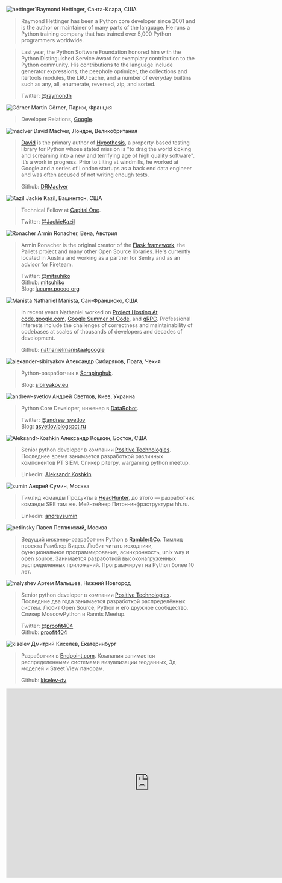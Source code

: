 <a name="Raymond-Hettinger"></a>![hettinger1](https://img-fotki.yandex.ru/get/25939/121639917.db/0_14b553_340e664f_orig)Raymond Hettinger, Санта-Клара, США

> Raymond Hettinger has been a Python core developer since 2001 and is the author or maintainer of many parts of the language. He runs a Python training company that has trained over 5,000 Python programmers worldwide.

> Last year, the Python Software Foundation honored him with the Python Distinguished Service Award for exemplary contribution to the Python community. His contributions to the language include generator expressions, the peephole optimizer, the collections and itertools modules, the LRU cache, and a number of everyday builtins such as any, all, enumerate, reversed, zip, and sorted.
>
> Twitter: [@raymondh](https://twitter.com/raymondh) 

<a name="Martin-Görner"></a>![Görner](https://img-fotki.yandex.ru/get/50455/121639917.dc/0_14d98e_c49853a3_orig) Martin Görner, Париж, Франция

> Developer Relations, [Google](https://www.google.com/).

<a name="David-maclver"></a>![maclver](https://img-fotki.yandex.ru/get/47776/121639917.db/0_14b557_10c8d66d_orig) David MacIver, Лондон, Великобритания

> [David](http://www.drmaciver.com/ ) is the primary author of [Hypothesis](http://hypothesis.readthedocs.org/), a property-based testing library for Python whose stated mission is "to drag the world kicking and screaming into a new and terrifying age of high quality software". It’s a work in progress. Prior to tilting at windmills, he worked at Google and a series of London startups as a back end data engineer and was often accused of not writing enough tests.
>
> Github: [DRMacIver](https://github.com/DRMacIver)

<a name="Jackie-Kazil"></a>![Kazil](https://img-fotki.yandex.ru/get/28292/121639917.dc/0_14d98a_173ea49f_orig) Jackie Kazil, Вашингтон, США

> Technical Fellow at [Capital One](https://www.capitalone.com).
>
> Twitter: [@JackieKazil](https://twitter.com/JackieKazil) 

<a name="Ronacher"></a>![Ronacher](https://img-fotki.yandex.ru/get/30894/121639917.db/0_14ab60_949a4635_orig) Armin Ronacher, Вена, Австрия

> Armin Ronacher is the original creator of the [Flask framework](http://flask.pocoo.org/), the Pallets project and many other Open Source libraries.
He's currently located in Austria and working as a partner for Sentry and as an advisor for Fireteam.
>
> Twitter: [@mitsuhiko](https://twitter.com/mitsuhiko)  
> Github: [mitsuhiko](https://github.com/mitsuhiko)  
> Blog: [lucumr.pocoo.org](http://lucumr.pocoo.org/)

<a name="Nathaniel-Manista"></a>![Manista](https://img-fotki.yandex.ru/get/59613/121639917.dc/0_14da09_30d0feb3_orig) Nathaniel Manista, Сан-Франциско, США 
>
>  In recent years Nathaniel worked on [Project Hosting At code.google.com](https://www.google.com/url?hl=ru&q=https://en.wikipedia.org/wiki/Google_Developers%23Google_Code&source=gmail&ust=1463207579648000&usg=AFQjCNHvjLHP8M2-aRtX036OkzpIPQbXTQ), [Google Summer of Code](https://www.google.com/url?hl=ru&q=https://summerofcode.withgoogle.com/&source=gmail&ust=1463207579648000&usg=AFQjCNGzlnvwQNcEQb83GSvjf1SOsS1WAQ), and [gRPC](https://www.google.com/url?hl=ru&q=http://www.grpc.io/&source=gmail&ust=1463207579648000&usg=AFQjCNG2Jb7trzJbibTUHHqusCLHBfIK3w). Professional interests include the challenges of correctness and maintainability of codebases at scales of thousands of developers and decades of development.
>
> Github: [nathanielmanistaatgoogle](https://github.com/nathanielmanistaatgoogle) 

<a name="alexander-sibiryakov"></a>![alexander-sibiryakov](https://img-fotki.yandex.ru/get/45704/121639917.db/0_14b555_5e902961_orig) Александр Сибиряков, Прага, Чехия

> Python-разработчик в [Scrapinghub](http://scrapinghub.com).
>
> Blog: [sibiryakov.eu](http://sibiryakov.eu)

<a name="andrew-svetlov"></a>![andrew-svetlov](https://img-fotki.yandex.ru/get/60015/121639917.db/0_14b554_387ef7a0_orig) Андрей Светлов, Киев, Украина

> Python Core Developer, инженер в [DataRobot](http://www.datarobot.com).
>
> Twitter: [@andrew_svetlov](https://twitter.com/andrew_svetlov)  
> Blog: [asvetlov.blogspot.ru](http://asvetlov.blogspot.ru/)

<a name="Koshkin"></a>![Aleksandr-Koshkin](https://img-fotki.yandex.ru/get/26468/121639917.dc/0_14fa8c_a5babe04_orig) Александр Кошкин, Бостон, США

> Senior python developer в компании [Positive Technologies](http://www.ptsecurity.com). Последнее время занимается разработкой различных компонентов PT SIEM. Спикер piterpy, wargaming python meetup.
>
> Linkedin: [Aleksandr Koshkin](https://www.linkedin.com/in/aleksandr-koshkin-688525b6)  

<a name="andrew-sumin"></a>![sumin](https://img-fotki.yandex.ru/get/42385/121639917.db/0_14b556_84f3e61d_orig) Андрей Сумин, Москва

> Тимлид команды Продукты в [HeadHunter](https://ekaterinburg.hh.ru), до этого — разработчик команды SRE там же. Мейнтейнер Питон-инфраструктуры hh.ru.
>
> Linkedin: [andreysumin](https://www.linkedin.com/in/andreysumin)  

<a name="pavel-petlinsky"></a>![petlinsky](https://img-fotki.yandex.ru/get/117578/121639917.db/0_14b558_772965cd_orig) Павел Петлинский, Москва
> 
> Ведущий инженер-разработчик Python в [Rambler&Co](http://rambler-co.ru). Тимлид проекта Рамблер.Видео. Любит читать исходники, функциональное программирование, асинхронность, unix way и open source. Занимается разработкой высоконагруженных распределенных приложений. Программирует на Python более 10 лет.

<a name="malyshev"></a>![malyshev](https://img-fotki.yandex.ru/get/50061/121639917.dc/0_14d40c_42d4d5ee_orig) Артем Малышев, Нижний Новгород
>
> Senior python developer в компании [Positive Technologies](http://www.ptsecurity.ru). Последние два года занимается разработкой распределённых систем. Любит Open Source, Python и его дружное сообщество. Спикер MoscowPython и Rannts Meetup.
>
> Twitter: [@proofit404]( https://twitter.com/proofit404)  
> Github: [proofit404](https://github.com/proofit404/)

<a name="kiselev"></a>![kiselev](https://img-fotki.yandex.ru/get/58454/121639917.dc/0_14da0a_f392f13b_orig) Дмитрий Киселев, Екатеринбург
>
> Разработчик в [Endpoint.com](https://www.endpoint.com). Компания занимается распределенными системами визуализации геоданных, 3д моделей и Street View панорам. 
> 
> Github: [kiselev-dv](https://github.com/kiselev-dv)

<iframe src="https://docs.google.com/forms/d/1YYY7epb0LfLrvmxmBthQicmvMgAjpFApH66w6XzokBk/viewform?embedded=true" width="760" height="500" frameborder="0" marginheight="0" marginwidth="0">Загрузка...</iframe>




